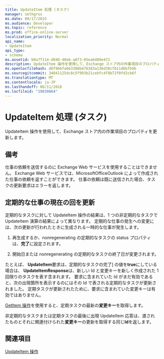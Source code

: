 ```yaml
---
title: UpdateItem 処理 (タスク)
manager: sethgros
ms.date: 09/17/2015
ms.audience: Developer
ms.topic: reference
ms.prod: office-online-server
localization_priority: Normal
api_name:
- UpdateItem
api_type:
- schema
ms.assetid: b0a7f114-d040-40eb-a8f3-05ea6489e472
description: UpdateItem 操作を使用して、Exchange ストア内の作業項目のプロパティを更新します。
ms.openlocfilehash: d6f966fa663300b476383a136d30cf611d6bfb9b
ms.sourcegitcommit: 34041125dc8c5f993b21cebfc4f8b72f0fd2cb6f
ms.translationtype: MT
ms.contentlocale: ja-JP
ms.lasthandoff: 06/11/2018
ms.locfileid: "19839864"
---
```

# <a name="updateitem-operation-task"></a>UpdateItem 処理 (タスク)

UpdateItem 操作を使用して、Exchange ストア内の作業項目のプロパティを更新します。
  
## <a name="remarks"></a>備考

仕事の依頼を送信するのに Exchange Web サービスを使用することはできません。 Exchange Web サービスでは、MicrosoftOfficeOutlook によって作成された仕事の依頼を返すことができます。 仕事の依頼は既に送信された場合、タスクの更新要求はエラーを返します。
  
## <a name="updating-the-current-occurrence-of-a-recurring-task"></a>定期的な仕事の現在の回を更新

定期的なタスクに対して UpdateItem 操作の結果は、1 つの非定期的なタスクで UpdateItem 演算の結果によって異なります。 定期的な仕事の発生への変更には、次の更新が行われたときに生成される一時的な仕事が発生します。
  
1. 再生成するか、nonregenerating の定期的なタスクの status プロパティは、**完了**に設定されます。
    
2. 開始日または nonregenerating の定期的なタスクの終了日が変更されます。
    
たとえば、 **UpdateItem**要求は、定期的なタスクの完了] の値を**true**にしている場合は、 **UpdateItemResponse**は、新しい Id と変更キーを新しく作成された 1 回限りのタスクを表す含まれます。 要求に含まれていた Id がまだ有効であると、次の出現箇所を表示するのにはその Id で表される定期的なタスクが更新されました。 定期タスクが更新されたために、要求に含まれていた変更キーは有効ではありません。 
  
[GetItem 操作](getitem-operation.md)を使用すると、定期タスクの最新の**変更キー**を取得します。 
  
非定期的なタスクまたは定期タスクの最後に出現 UpdateItem 応答は、渡されたものとそれに関連付けられた**変更キー**の更新を取得する同じ**Id**を返します。
  
## <a name="see-also"></a>関連項目




  [UpdateItem 操作](updateitem-operation.md)

